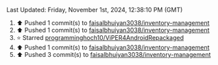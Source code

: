 <!--RECENT_ACTIVITY:last_update-->
Last Updated: Friday, November 1st, 2024, 12:38:10 PM (GMT)
<!--RECENT_ACTIVITY:last_update_end-->
<!--RECENT_ACTIVITY:start-->
1. ⬆️ Pushed 1 commit(s) to [faisalbhuiyan3038/inventory-management](https://github.com/faisalbhuiyan3038/inventory-management)<br>
2. ⬆️ Pushed 1 commit(s) to [faisalbhuiyan3038/inventory-management](https://github.com/faisalbhuiyan3038/inventory-management)<br>
3. ⭐ Starred [programminghoch10/ViPER4AndroidRepackaged](https://github.com/programminghoch10/ViPER4AndroidRepackaged)<br>
4. ⬆️ Pushed 1 commit(s) to [faisalbhuiyan3038/inventory-management](https://github.com/faisalbhuiyan3038/inventory-management)<br>
5. ⬆️ Pushed 3 commit(s) to [faisalbhuiyan3038/inventory-management](https://github.com/faisalbhuiyan3038/inventory-management)<br>
<!--RECENT_ACTIVITY:end-->
